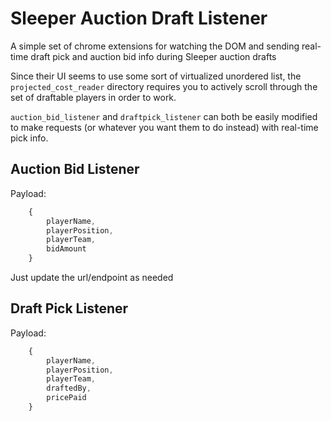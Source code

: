 # Sleeper Auction Draft Listener

A simple set of chrome extensions for watching the DOM and sending real-time draft pick and auction bid info during Sleeper auction drafts

Since their UI seems to use some sort of virtualized unordered list, the `projected_cost_reader` directory requires you to actively scroll through the set of draftable players in order to work.

`auction_bid_listener` and `draftpick_listener` can both be easily modified to make requests (or whatever you want them to do instead) with real-time pick info.

## Auction Bid Listener
Payload:
```javascript
    {
        playerName,
        playerPosition,
        playerTeam,
        bidAmount
    }
```

Just update the url/endpoint as needed

## Draft Pick Listener
Payload:
```javascript
    {
        playerName,
        playerPosition,
        playerTeam,
        draftedBy,
        pricePaid
    }
```